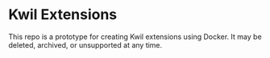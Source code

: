 # Kwil Extensions

This repo is a prototype for creating Kwil extensions using Docker.  It may be deleted, archived, or unsupported at any time.
